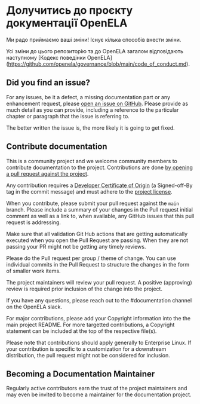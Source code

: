 # Долучитись до проєкту документації OpenELA

Ми радо приймаємо ваші зміни! Існує кілька способів внести зміни.

Усі зміни до цього репозиторію та до OpenELA загалом відповідають наступному [Кодекс поведінки OpenELA] (https://github.com/openela/governance/blob/main/code_of_conduct.md).

## Did you find an issue?

For any issues, be it a defect, a missing documentation part or any enhancement
request, please [open an issue on GitHub](https://github.com/openela/openela-documentation/issues).
Please provide as much detail as you can provide, including a reference to the
particular chapter or paragraph that the issue is referring to.

The better written the issue is, the more likely it is going to get fixed.

## Contribute documentation

This is a community project and we welcome community members to contribute
documentation to the project. Contributions are done [by opening a pull request against the project](https://docs.github.com/en/pull-requests/collaborating-with-pull-requests/proposing-changes-to-your-work-with-pull-requests/creating-a-pull-request).

Any contribution requires a [Developer Certificate of Origin](https://developercertificate.org/) (a Signed-off-By tag in the commit message) and must adhere to the [project license](./LICENSE).

When you contribute, please submit your pull request against the `main` branch. Please include a summary of your changes in the Pull request initial comment as well as a link to, when available, any GitHub issues that this pull request is addressing.

Make sure that all validation Git Hub actions that are getting automatically executed when you open the Pull Request are passing. When they are not passing your PR might not be getting any timely reviews.

Please do the Pull request per group / theme of change. You can use individual commits in the Pull Request to structure the changes in the form of smaller work items.

The project maintainers will review your pull request. A positive (approving) review is required prior inclusion of the change into the project.

If you have any questions, please reach out to the #documentation channel on the OpenELA slack.

For major contributions, please add your Copyright information into the the main project README. For more targetted contributions, a Copyright statement can be included at the top of the respective file(s).

Please note that contributions should apply generally to Enterprise Linux. If your contribution is specific to a customization for a downstream distribution, the pull request might not be considered for inclusion.

## Becoming a Documentation Maintainer

Regularly active contributors earn the trust of the project maintainers and may even be invited to become a maintainer for the documentation project.
